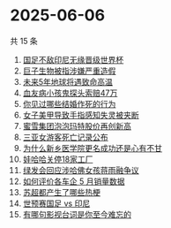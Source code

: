 # 2025-06-06

共 15 条

<!-- BEGIN -->
<!-- 最后更新时间 Fri Jun 06 2025 03:15:23 GMT+0800 (China Standard Time) -->

1. [国足不敌印尼无缘晋级世界杯](https://www.zhihu.com/search?q=%E5%9B%BD%E8%B6%B3%E4%B8%8D%E6%95%8C%E5%8D%B0%E5%B0%BC%E6%97%A0%E7%BC%98%E6%99%8B%E7%BA%A7%E4%B8%96%E7%95%8C%E6%9D%AF)
1. [巨子生物被指涉嫌严重造假](https://www.zhihu.com/search?q=%E5%B7%A8%E5%AD%90%E7%94%9F%E7%89%A9%E8%A2%AB%E6%8C%87%E6%B6%89%E5%AB%8C%E4%B8%A5%E9%87%8D%E9%80%A0%E5%81%87)
1. [未来5年地球将遇致命高温](https://www.zhihu.com/search?q=%E6%9C%AA%E6%9D%A55%E5%B9%B4%E5%9C%B0%E7%90%83%E5%B0%86%E9%81%87%E8%87%B4%E5%91%BD%E9%AB%98%E6%B8%A9)
1. [血友病小孩鬼探头索赔47万](https://www.zhihu.com/search?q=%E8%A1%80%E5%8F%8B%E7%97%85%E5%B0%8F%E5%AD%A9%E9%AC%BC%E6%8E%A2%E5%A4%B4%E7%B4%A2%E8%B5%9447%E4%B8%87)
1. [你见过哪些结婚作死的行为](https://www.zhihu.com/search?q=%E4%BD%A0%E8%A7%81%E8%BF%87%E5%93%AA%E4%BA%9B%E7%BB%93%E5%A9%9A%E4%BD%9C%E6%AD%BB%E7%9A%84%E8%A1%8C%E4%B8%BA)
1. [女子美甲导致手指感知失灵被夹断](https://www.zhihu.com/search?q=%E5%A5%B3%E5%AD%90%E7%BE%8E%E7%94%B2%E5%AF%BC%E8%87%B4%E6%89%8B%E6%8C%87%E6%84%9F%E7%9F%A5%E5%A4%B1%E7%81%B5%E8%A2%AB%E5%A4%B9%E6%96%AD)
1. [蜜雪集团泡泡玛特股价再创新高](https://www.zhihu.com/search?q=%E8%9C%9C%E9%9B%AA%E9%9B%86%E5%9B%A2%E6%B3%A1%E6%B3%A1%E7%8E%9B%E7%89%B9%E8%82%A1%E4%BB%B7%E5%86%8D%E5%88%9B%E6%96%B0%E9%AB%98)
1. [三亚女游客死亡记录公布](https://www.zhihu.com/search?q=%E4%B8%89%E4%BA%9A%E5%A5%B3%E6%B8%B8%E5%AE%A2%E6%AD%BB%E4%BA%A1%E8%AE%B0%E5%BD%95%E5%85%AC%E5%B8%83)
1. [为什么新乡医学院更名成功还是心有不甘](https://www.zhihu.com/search?q=%E4%B8%BA%E4%BB%80%E4%B9%88%E6%96%B0%E4%B9%A1%E5%8C%BB%E5%AD%A6%E9%99%A2%E6%9B%B4%E5%90%8D%E6%88%90%E5%8A%9F%E8%BF%98%E6%98%AF%E5%BF%83%E6%9C%89%E4%B8%8D%E7%94%98)
1. [娃哈哈关停18家工厂](https://www.zhihu.com/search?q=%E5%A8%83%E5%93%88%E5%93%88%E5%85%B3%E5%81%9C18%E5%AE%B6%E5%B7%A5%E5%8E%82)
1. [绿发会回应涉哈佛女孩蒋雨融争议](https://www.zhihu.com/search?q=%E7%BB%BF%E5%8F%91%E4%BC%9A%E5%9B%9E%E5%BA%94%E6%B6%89%E5%93%88%E4%BD%9B%E5%A5%B3%E5%AD%A9%E8%92%8B%E9%9B%A8%E8%9E%8D%E4%BA%89%E8%AE%AE)
1. [如何评价各车企 5 月销量数据](https://www.zhihu.com/search?q=%E5%A6%82%E4%BD%95%E8%AF%84%E4%BB%B7%E5%90%84%E8%BD%A6%E4%BC%81%205%20%E6%9C%88%E9%94%80%E9%87%8F%E6%95%B0%E6%8D%AE)
1. [苏超都产生了哪些热梗](https://www.zhihu.com/search?q=%E8%8B%8F%E8%B6%85%E9%83%BD%E4%BA%A7%E7%94%9F%E4%BA%86%E5%93%AA%E4%BA%9B%E7%83%AD%E6%A2%97)
1. [世预赛国足 vs 印尼](https://www.zhihu.com/search?q=%E4%B8%96%E9%A2%84%E8%B5%9B%E5%9B%BD%E8%B6%B3%20vs%20%E5%8D%B0%E5%B0%BC)
1. [有哪句影视台词是你至今难忘的](https://www.zhihu.com/search?q=%E6%9C%89%E5%93%AA%E5%8F%A5%E5%BD%B1%E8%A7%86%E5%8F%B0%E8%AF%8D%E6%98%AF%E4%BD%A0%E8%87%B3%E4%BB%8A%E9%9A%BE%E5%BF%98%E7%9A%84)

<!-- END -->
